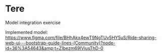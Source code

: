 # Tere

Model integration exercise  

Implemented model: https://www.figma.com/file/BHhAkx4ewT9NgTUv5HY5uS/Ride-sharing-web-ui---bootstrap-guide-lines-(Community)?node-id=36%3A54643&amp;t=ZIbezm69IViusThD-0
